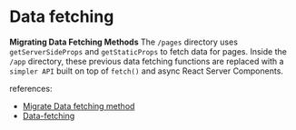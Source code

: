 # Data fetching

**Migrating Data Fetching Methods**
The `/pages` directory uses `getServerSideProps` and `getStaticProps` to fetch data for pages.
Inside the `/app` directory, these previous data fetching functions are replaced with a `simpler API` built on top of `fetch()` and async React Server Components.

references:

- [Migrate Data fetching method](https://nextjs.org/docs/app/building-your-application/upgrading/app-router-migration#step-6-migrating-data-fetching-methods)
- [Data-fetching](https://nextjs.org/docs/app/building-your-application/data-fetching)
